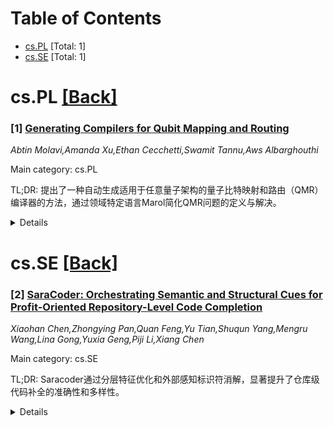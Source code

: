 <div id=toc></div>

# Table of Contents

- [cs.PL](#cs.PL) [Total: 1]
- [cs.SE](#cs.SE) [Total: 1]


<div id='cs.PL'></div>

# cs.PL [[Back]](#toc)

### [1] [Generating Compilers for Qubit Mapping and Routing](https://arxiv.org/abs/2508.10781)
*Abtin Molavi,Amanda Xu,Ethan Cecchetti,Swamit Tannu,Aws Albarghouthi*

Main category: cs.PL

TL;DR: 提出了一种自动生成适用于任意量子架构的量子比特映射和路由（QMR）编译器的方法，通过领域特定语言Marol简化QMR问题的定义与解决。


<details>
  <summary>Details</summary>
Motivation: 量子计算机的架构多样且快速演变，传统手工编写的编译器难以适应，需一种通用方法简化QMR编译器的开发。

Method: 基于设备状态机的抽象QMR问题定义，开发领域特定语言Marol，并通过参数化求解器解决Marol定义的QMR问题。

Result: 生成的编译器在运行时和解质量上与手工编写的专用编译器竞争，适用于多种硬件平台和架构。

Conclusion: 该方法为未来量子编译器的开发提供了简化途径，适应新架构的快速涌现。

Abstract: Quantum computers promise to solve important problems faster than classical
computers, potentially unlocking breakthroughs in materials science, chemistry,
and beyond. Optimizing compilers are key to realizing this potential, as they
minimize expensive resource usage and limit error rates. A critical compilation
step is qubit mapping and routing (QMR), which finds mappings from circuit
qubits to qubits on a target device and plans instruction execution while
satisfying the device's connectivity constraints. The challenge is that the
landscape of quantum architectures is incredibly diverse and fast-evolving.
Given this diversity, hundreds of papers have addressed the QMR problem for
different qubit hardware, connectivity constraints, and quantum error
correction schemes.
  We present an approach for automatically generating qubit mapping and routing
compilers for arbitrary quantum architectures. Though each QMR problem is
different, we identify a common core structure-device state machine-that we use
to formulate an abstract QMR problem. Our formulation naturally leads to a
domain-specific language, Marol, for specifying QMR problems-for example, the
well-studied NISQ mapping and routing problem requires only 12 lines of Marol.
We demonstrate that QMR problems, defined in Marol, can be solved with a
powerful parametric solver that can be instantiated for any Marol program. We
evaluate our approach through case studies of important QMR problems from prior
and recent work, covering noisy and fault-tolerant quantum architectures on all
major hardware platforms. Our thorough evaluation shows that generated
compilers are competitive with handwritten, specialized compilers in terms of
runtime and solution quality. We envision that our approach will simplify
development of future quantum compilers as new quantum architectures continue
to emerge.

</details>


<div id='cs.SE'></div>

# cs.SE [[Back]](#toc)

### [2] [SaraCoder: Orchestrating Semantic and Structural Cues for Profit-Oriented Repository-Level Code Completion](https://arxiv.org/abs/2508.10068)
*Xiaohan Chen,Zhongying Pan,Quan Feng,Yu Tian,Shuqun Yang,Mengru Wang,Lina Gong,Yuxia Geng,Piji Li,Xiang Chen*

Main category: cs.SE

TL;DR: Saracoder通过分层特征优化和外部感知标识符消解，显著提升了仓库级代码补全的准确性和多样性。


<details>
  <summary>Details</summary>
Motivation: 现有基于文本相似性的检索增强生成方法存在语义误导、冗余和同质化问题，且无法解决外部符号歧义。

Method: Saracoder采用分层特征优化模块，通过深度语义关系提取、重复项剪枝、基于图的结构相似性评估和结果重排序，并结合依赖分析的外部感知标识符消解模块。

Result: 在CrossCodeEval和RepoEval-Updated基准测试中，Saracoder显著优于现有基线模型。

Conclusion: 多维度系统化优化检索结果为构建更准确和鲁棒的仓库级代码补全系统提供了新范式。

Abstract: Retrieval-augmented generation (RAG) for repository-level code completion
commonly relies on superficial text similarity, leading to results plagued by
semantic misguidance, redundancy, and homogeneity, while also failing to
resolve external symbol ambiguity. To address these challenges, we introduce
Saracoder, a Hierarchical Feature-Optimized retrieval framework. Its core
Hierarchical Feature Optimization module systematically refines candidates by
distilling deep semantic relationships, pruning exact duplicates, assessing
structural similarity with a novel graph-based metric that weighs edits by
their topological importance, and reranking results to maximize both relevance
and diversity. Furthermore, an External-Aware Identifier Disambiguator module
accurately resolves cross-file symbol ambiguity via dependency analysis.
Extensive experiments on the challenging CrossCodeEval and RepoEval-Updated
benchmarks demonstrate that Saracoder significantly outperforms existing
baselines across multiple programming languages and models. Our work proves
that systematically refining retrieval results across multiple dimensions
provides a new paradigm for building more accurate and robust repository-level
code completion systems.

</details>
